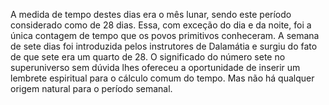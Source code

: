 ﻿A medida de tempo destes dias era o mês lunar, sendo este período considerado como de 28 dias. Essa, com exceção do dia e da noite, foi a única contagem de tempo que os povos primitivos conheceram. A semana de sete dias foi introduzida pelos instrutores de Dalamátia e surgiu do fato de que sete era um quarto de 28. O significado do número sete no superuniverso sem dúvida lhes ofereceu a oportunidade de inserir um lembrete espiritual para o cálculo comum do tempo. Mas não há qualquer origem natural para o período semanal.